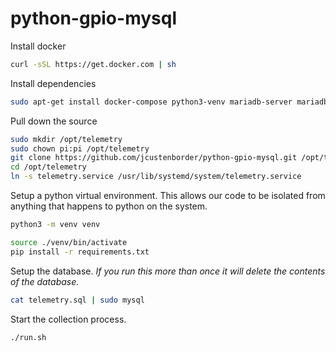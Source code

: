 # python-gpio-mysql

Install docker

```bash
curl -sSL https://get.docker.com | sh
```

Install dependencies

```bash
sudo apt-get install docker-compose python3-venv mariadb-server mariadb-client
```

Pull down the source

```bash
sudo mkdir /opt/telemetry
sudo chown pi:pi /opt/telemetry
git clone https://github.com/jcustenborder/python-gpio-mysql.git /opt/telemetry
cd /opt/telemetry
ln -s telemetry.service /usr/lib/systemd/system/telemetry.service
```


Setup a python virtual environment. This allows our code to be isolated from anything that happens to python on the system.

```bash
python3 -m venv venv
```

```bash
source ./venv/bin/activate
pip install -r requirements.txt
```

Setup the database. *If you run this more than once it will delete the contents of the database.*

```bash
cat telemetry.sql | sudo mysql
```

Start the collection process.

```bash
./run.sh
```